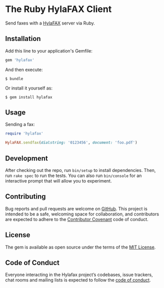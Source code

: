# The Ruby HylaFAX Client

Send faxes with a
[HylaFAX](http://www.hylafax.org/)
server via Ruby.


## Installation

Add this line to your application's Gemfile:

```ruby
gem 'hylafax'
```

And then execute:

    $ bundle

Or install it yourself as:

    $ gem install hylafax


## Usage

Sending a fax:

```ruby
require 'hylafax'

HylaFAX.sendfax(dialstring: '0123456', document: 'foo.pdf')
```


## Development

After checking out the repo, run `bin/setup` to install dependencies.
Then, run `rake spec` to run the tests.
You can also run `bin/console` for an interactive prompt that will allow you to
experiment.


## Contributing

Bug reports and pull requests are welcome on
[GitHub](https://github.com/bjoernalbers/hylafax).
This project is intended to be a safe, welcoming space for collaboration, and
contributors are expected to adhere to the
[Contributor Covenant](http://contributor-covenant.org)
code of conduct.


## License

The gem is available as open source under the terms of the
[MIT License](http://opensource.org/licenses/MIT).


## Code of Conduct

Everyone interacting in the Hylafax project’s codebases, issue trackers, chat
rooms and mailing lists is expected to follow the
[code of conduct](https://github.com/bjoernalbers/hylafax/blob/master/CODE_OF_CONDUCT.md).
